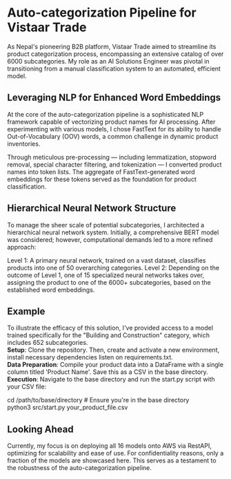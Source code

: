 # Auto-categorization Pipeline for Vistaar Trade
As Nepal's pioneering B2B platform, Vistaar Trade aimed to streamline its product categorization process, encompassing an extensive catalog of over 6000 subcategories. My role as an AI Solutions Engineer was pivotal in transitioning from a manual classification system to an automated, efficient model.

## Leveraging NLP for Enhanced Word Embeddings
At the core of the auto-categorization pipeline is a sophisticated NLP framework capable of vectorizing product names for AI processing. After experimenting with various models, I chose FastText for its ability to handle Out-of-Vocabulary (OOV) words, a common challenge in dynamic product inventories.

Through meticulous pre-processing — including lemmatization, stopword removal, special character filtering, and tokenization — I converted product names into token lists. The aggregate of FastText-generated word embeddings for these tokens served as the foundation for product classification.

## Hierarchical Neural Network Structure
To manage the sheer scale of potential subcategories, I architected a hierarchical neural network system. Initially, a comprehensive BERT model was considered; however, computational demands led to a more refined approach:

Level 1: A primary neural network, trained on a vast dataset, classifies products into one of 50 overarching categories.
Level 2: Depending on the outcome of Level 1, one of 15 specialized neural networks takes over, assigning the product to one of the 6000+ subcategories, based on the established word embeddings.

## Example
To illustrate the efficacy of this solution, I've provided access to a model trained specifically for the "Building and Construction" category, which includes 652 subcategories. <br>
**Setup**: Clone the repository. Then, create and activate a new environment, install necessary dependencies listen on requirements.txt. <br>
**Data Preparation**: Compile your product data into a DataFrame with a single column titled 'Product Name'. Save this as a CSV in the base directory. <br>
**Execution**: Navigate to the base directory and run the start.py script with your CSV file:

cd /path/to/base/directory # Ensure you're in the base directory <br>
python3 src/start.py your_product_file.csv

## Looking Ahead
Currently, my focus is on deploying all 16 models onto AWS via RestAPI, optimizing for scalability and ease of use. For confidentiality reasons, only a fraction of the models are showcased here. This serves as a testament to the robustness of the auto-categorization pipeline.


